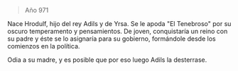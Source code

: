 > Año 971

Nace Hrodulf, hijo del rey Adils y de Yrsa. Se le apoda "El Tenebroso" por su oscuro temperamento y pensamientos. De joven, conquistaría un reino con su padre y éste se lo asignaría para su gobierno, formándole desde los comienzos en la política.

Odia a su madre, y es posible que por eso luego Adils la desterrase.